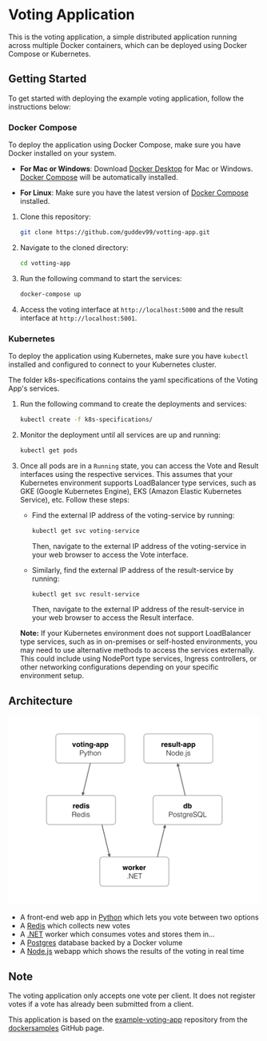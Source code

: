 # Voting Application

This is the voting application, a simple distributed application running across multiple Docker containers, which can be deployed using Docker Compose or Kubernetes.

## Getting Started

To get started with deploying the example voting application, follow the instructions below:

### Docker Compose

To deploy the application using Docker Compose, make sure you have Docker installed on your system.

- **For Mac or Windows**:
  Download [Docker Desktop](https://www.docker.com/products/docker-desktop) for Mac or Windows. [Docker Compose](https://docs.docker.com/compose) will be automatically installed.

- **For Linux**:
  Make sure you have the latest version of [Docker Compose](https://docs.docker.com/compose/install/) installed.

1. Clone this repository:

    ```bash
    git clone https://github.com/guddev99/votting-app.git
    ```

2. Navigate to the cloned directory:

    ```bash
    cd votting-app
    ```

3. Run the following command to start the services:

    ```bash
    docker-compose up
    ```

4. Access the voting interface at `http://localhost:5000` and the result interface at `http://localhost:5001`.

### Kubernetes

To deploy the application using Kubernetes, make sure you have `kubectl` installed and configured to connect to your Kubernetes cluster.

The folder k8s-specifications contains the yaml specifications of the Voting App's services.

1. Run the following command to create the deployments and services:

    ```bash
    kubectl create -f k8s-specifications/
    ```

2. Monitor the deployment until all services are up and running:

    ```bash
    kubectl get pods
    ```

3. Once all pods are in a `Running` state, you can access the Vote and Result interfaces using the respective services. This assumes that your Kubernetes environment supports LoadBalancer type services, such as GKE (Google Kubernetes Engine), EKS (Amazon Elastic Kubernetes Service), etc. Follow these steps:

    - Find the external IP address of the voting-service by running:
        ```bash
        kubectl get svc voting-service
        ```
        
        Then, navigate to the external IP address of the voting-service in your web browser to access the Vote interface.

    - Similarly, find the external IP address of the result-service by running:
    
        ```bash
        kubectl get svc result-service
        ```

        Then, navigate to the external IP address of the result-service in your web browser to access the Result interface.

    **Note:** If your Kubernetes environment does not support LoadBalancer type services, such as in on-premises or self-hosted environments, you may need to use alternative methods to access the services externally. This could include using NodePort type services, Ingress controllers, or other networking configurations depending on your specific environment setup.

## Architecture

![Architecture diagram](architecture.png)

* A front-end web app in [Python](/vote) which lets you vote between two options
* A [Redis](https://hub.docker.com/_/redis/) which collects new votes
* A [.NET](/worker/src/Worker) worker which consumes votes and stores them in…
* A [Postgres](https://hub.docker.com/_/postgres/) database backed by a Docker volume
* A [Node.js](/result) webapp which shows the results of the voting in real time

Note
----
The voting application only accepts one vote per client. It does not register votes if a vote has already been submitted from a client.

This application is based on the [example-voting-app](https://github.com/dockersamples/example-voting-app) repository from the [dockersamples](https://github.com/dockersamples) GitHub page.
